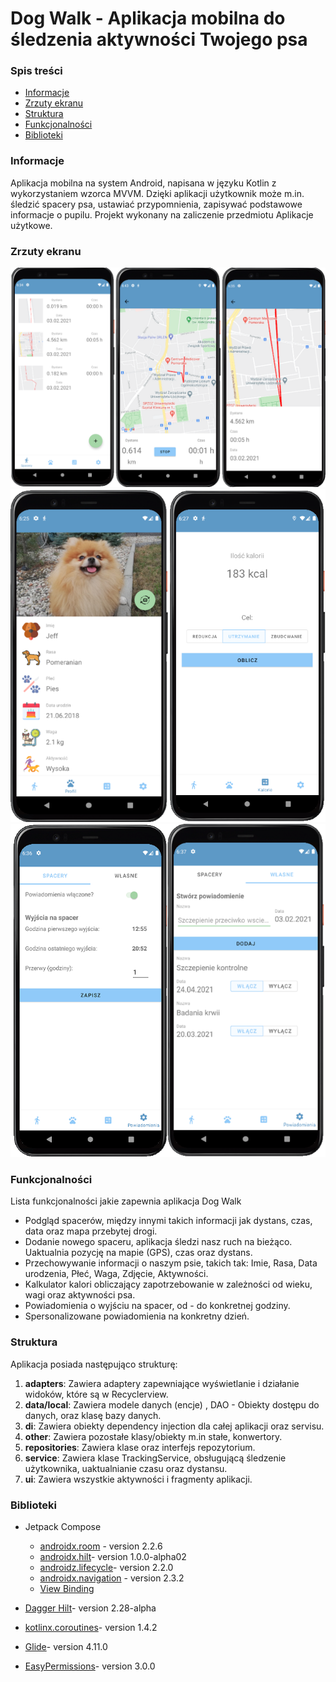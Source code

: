 # Dog Walk - Aplikacja mobilna do śledzenia aktywności Twojego psa

### Spis treści
* [Informacje](#informacje)
* [Zrzuty ekranu](#zrzuty-ekranu)
* [Struktura](#struktura)
* [Funkcjonalności](#funkcjonalności)
* [Biblioteki](#biblioteki)




### Informacje
Aplikacja mobilna na system Android,  napisana w języku Kotlin z wykorzystaniem wzorca MVVM. Dzięki aplikacji użytkownik może m.in. śledzić spacery psa, ustawiać przypomnienia, zapisywać podstawowe informacje o pupilu. Projekt wykonany na zaliczenie przedmiotu Aplikacje użytkowe.

### Zrzuty ekranu

![Tracking](https://github.com/jakubrzeznicki/Dog-Walk/blob/master/screenshots/first.png "Tracking")
![Profile](https://github.com/jakubrzeznicki/Dog-Walk/blob/master/screenshots/second.png "Profile")
![Notifications](https://github.com/jakubrzeznicki/Dog-Walk/blob/master/screenshots/third.png "Notifications")



### Funkcjonalności
Lista funkcjonalności jakie zapewnia aplikacja Dog Walk
* Podgląd spacerów, między innymi takich informacji jak dystans, czas, data oraz mapa przebytej drogi.
* Dodanie nowego spaceru, aplikacja śledzi nasz ruch na bieżąco. Uaktualnia pozycję na mapie (GPS), czas oraz dystans.
* Przechowywanie informacji o naszym psie, takich tak: Imie, Rasa, Data urodzenia, Płeć, Waga, Zdjęcie, Aktywności.
* Kalkulator kalori obliczający zapotrzebowanie w zależności od wieku, wagi oraz aktywności psa.
* Powiadomienia o wyjściu na spacer, od - do konkretnej godziny.
* Spersonalizowane powiadomienia na konkretny dzień.

### Struktura

Aplikacja posiada następująco strukturę:
1. **adapters**: Zawiera adaptery zapewniające wyświetlanie i działanie widoków, które są w Recyclerview.
2. **data/local**: Zawiera modele danych (encje) , DAO - Obiekty dostępu do danych, oraz klasę bazy danych.
4. **di**: Zawiera obiekty dependency injection dla całej aplikacji oraz servisu.
5. **other**: Zawiera pozostałe klasy/obiekty m.in stałe, konwertory.
6. **repositories**: Zawiera klase oraz interfejs repozytorium.
7. **service**: Zawiera klase TrackingService, obsługującą śledzenie użytkownika, uaktualnianie czasu oraz dystansu.
8. **ui**: Zawiera wszystkie aktywności i fragmenty aplikacji.



### Biblioteki

- Jetpack Compose
    - [androidx.room](https://developer.android.com/jetpack/androidx/releases/room) - version 2.2.6
    - [androidx.hilt](https://developer.android.com/jetpack/androidx/releases/hilt)- version 1.0.0-alpha02
    - [androidz.lifecycle](https://developer.android.com/jetpack/androidx/releases/lifecycle)- version 2.2.0
    - [androidx.navigation](https://developer.android.com/jetpack/androidx/releases/navigation) - version 2.3.2
    - [View Binding](https://developer.android.com/topic/libraries/view-binding)

    
- [Dagger Hilt](https://developer.android.com/training/dependency-injection/hilt-android)- version 2.28-alpha
- [kotlinx.coroutines](https://github.com/Kotlin/kotlinx.coroutines)- version 1.4.2
- [Glide](https://github.com/bumptech/glide)- version 4.11.0
- [EasyPermissions](https://github.com/googlesamples/easypermissions)- version 3.0.0
